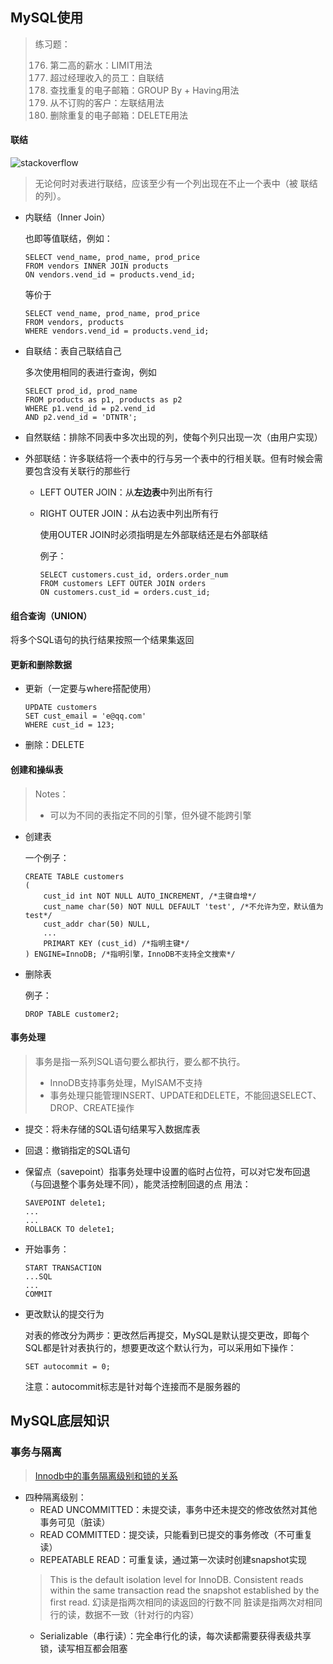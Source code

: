 ## MySQL使用

> 练习题：
> 
> 176. 第二高的薪水：LIMIT用法
> 181. 超过经理收入的员工：自联结
> 182. 查找重复的电子邮箱：GROUP By + Having用法
> 183. 从不订购的客户：左联结用法
> 196. 删除重复的电子邮箱：DELETE用法

#### 联结
![stackoverflow](https://i.stack.imgur.com/VQ5XP.png)
> 无论何时对表进行联结，应该至少有一个列出现在不止一个表中（被
联结的列）。

- 内联结（Inner Join）
  
  也即等值联结，例如：
  ```
  SELECT vend_name, prod_name, prod_price
  FROM vendors INNER JOIN products
  ON vendors.vend_id = products.vend_id;
  ```
  等价于
  ```
  SELECT vend_name, prod_name, prod_price
  FROM vendors, products
  WHERE vendors.vend_id = products.vend_id;
  ```

- 自联结：表自己联结自己
  
  多次使用相同的表进行查询，例如

  ```
  SELECT prod_id, prod_name
  FROM products as p1, products as p2
  WHERE p1.vend_id = p2.vend_id 
  AND p2.vend_id = 'DTNTR';
  ```

- 自然联结：排除不同表中多次出现的列，使每个列只出现一次（由用户实现）
  
- 外部联结：许多联结将一个表中的行与另一个表中的行相关联。但有时候会需要包含没有关联行的那些行
  - LEFT OUTER JOIN：从**左边表**中列出所有行
  - RIGHT OUTER JOIN：从右边表中列出所有行

    使用OUTER JOIN时必须指明是左外部联结还是右外部联结

    例子：
    ```
    SELECT customers.cust_id, orders.order_num
    FROM customers LEFT OUTER JOIN orders
    ON customers.cust_id = orders.cust_id;
    ```
  
#### 组合查询（UNION）

将多个SQL语句的执行结果按照一个结果集返回

#### 更新和删除数据

- 更新（一定要与where搭配使用）
  ```
  UPDATE customers
  SET cust_email = 'e@qq.com'
  WHERE cust_id = 123;
  ```
- 删除：DELETE


#### 创建和操纵表
> Notes：
>  - 可以为不同的表指定不同的引擎，但外键不能跨引擎
- 创建表
  
    一个例子：
    ```
    CREATE TABLE customers
    (
        cust_id int NOT NULL AUTO_INCREMENT, /*主键自增*/
        cust_name char(50) NOT NULL DEFAULT 'test', /*不允许为空，默认值为test*/
        cust_addr char(50) NULL,
        ...
        PRIMART KEY (cust_id) /*指明主键*/
    ) ENGINE=InnoDB; /*指明引擎，InnoDB不支持全文搜索*/
    ```
- 删除表

    例子：
    ```
    DROP TABLE customer2;
    ```

#### 事务处理
> 事务是指一系列SQL语句要么都执行，要么都不执行。
> - InnoDB支持事务处理，MyISAM不支持
> - 事务处理只能管理INSERT、UPDATE和DELETE，不能回退SELECT、DROP、CREATE操作

- 提交：将未存储的SQL语句结果写入数据库表
- 回退：撤销指定的SQL语句
- 保留点（savepoint）指事务处理中设置的临时占位符，可以对它发布回退（与回退整个事务处理不同），能灵活控制回退的点
  用法：
  ```
  SAVEPOINT delete1;
  ...
  ...
  ROLLBACK TO delete1;
  ```
- 开始事务：
  ```
  START TRANSACTION
  ...SQL
  ...
  COMMIT
  ```

- 更改默认的提交行为
  
  对表的修改分为两步：更改然后再提交，MySQL是默认提交更改，即每个SQL都是针对表执行的，想要更改这个默认行为，可以采用如下操作：
  ```
  SET autocommit = 0;
  ```
  注意：autocommit标志是针对每个连接而不是服务器的


## MySQL底层知识

### 事务与隔离
> [Innodb中的事务隔离级别和锁的关系](https://tech.meituan.com/2014/08/20/innodb-lock.html)

- 四种隔离级别：
  - READ UNCOMMITTED：未提交读，事务中还未提交的修改依然对其他事务可见（脏读）
  - READ COMMITTED：提交读，只能看到已提交的事务修改（不可重复读）
  - REPEATABLE READ：可重复读，通过第一次读时创建snapshot实现
  > This is the default isolation level for InnoDB. Consistent reads within the same transaction read the snapshot established by the first read.
  > 幻读是指两次相同的读返回的行数不同
  > 脏读是指两次对相同行的读，数据不一致（针对行的内容）
  - Serializable（串行读）：完全串行化的读，每次读都需要获得表级共享锁，读写相互都会阻塞

    
  